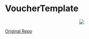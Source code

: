 # VoucherTemplate

<center><img src="https://github.com/medival/Toolkit/Voucher Template/JayFromIndonesia/blob/main/img/sample.png?raw=true"/></center>

[Original Repo](https://github.com/JayFromIndonesia/VoucherTemplate)
